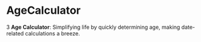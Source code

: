 # AgeCalculator

3 **Age Calculator**: Simplifying life by quickly determining age, making date-related calculations a breeze.
